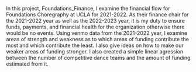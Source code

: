 In this project, Foundations_Finance, I examine the financial flow for Foundations Choregraphy at UCLA for 2021-2022. As their finance chair for the 2021-2022 year as well as the 2022-2023 year, it is my duty to ensure funds, payments, and financial health for the organization otherwise there would be no events. Using venmo data from the 2021-2022 year, I examine areas of strength and weakness as to which areas of funding contribute the most and which contribute the least. I also give ideas on how to make our weaker areas of funding stronger. I also created a simple linear agression between the number of competitive dance teams and the amount of funding estimated from it. 
